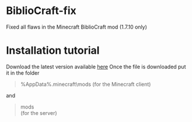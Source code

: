 # BiblioCraft-fix
Fixed all flaws in the Minecraft BiblioCraft mod (1.7.10 only)

# Installation tutorial
Download the latest version available [here](https://github.com/FuryCraft/BiblioCraft-fix/releases/latest)
Once the file is downloaded put it in the folder

> %AppData%\.minecraft\mods
(for the Minecraft client)

and

> mods\
(for the server)
